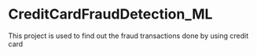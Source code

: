 # CreditCardFraudDetection_ML
This project is used to find out the fraud transactions done by using credit card
